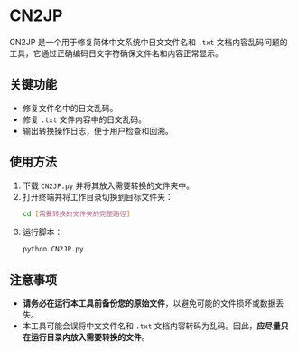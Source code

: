 # CN2JP

CN2JP 是一个用于修复简体中文系统中日文文件名和 `.txt` 文档内容乱码问题的工具，它通过正确编码日文字符确保文件名和内容正常显示。

## 关键功能
- 修复文件名中的日文乱码。
- 修复 `.txt` 文件内容中的日文乱码。
- 输出转换操作日志，便于用户检查和回溯。

## 使用方法
1. 下载 `CN2JP.py` 并将其放入需要转换的文件夹中。
2. 打开终端并将工作目录切换到目标文件夹：
    ```bash
    cd [需要转换的文件夹的完整路径]
    ```
3. 运行脚本：
    ```bash
    python CN2JP.py
    ```

## 注意事项
- **请务必在运行本工具前备份您的原始文件**，以避免可能的文件损坏或数据丢失。
- 本工具可能会误将中文文件名和 `.txt` 文档内容转码为乱码。因此，**应尽量只在运行目录内放入需要转换的文件**。
